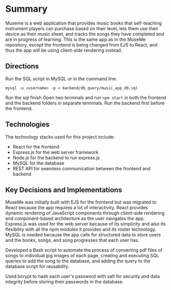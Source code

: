 # Summary
Museme is a web application that provides music books that self-teaching instrument players can purchase based on their level, lets them use their device as their music sheet, and tracks the songs they have completed and are in progress of learning. This is the same app as in the MuseMe repository, except the frontend is being changed from EJS to React, and thus the app will be using client-side rendering instead. 

## Directions
Run the SQL script in MySQL or in the command line:
```
mysql -u <username> -p < backend/db_query/music_app_db.sql
```
Run the sql finish Open two terminals and run `npm start` in both the frontend and the backend folders in separate terminals. Run the backend first before the frontend. 

## Technologies
The technology stacks used for this project include:
- React for the frontend
- Express.js for the web server framework
- Node.js for the backend to run express.js
- MySQL for the database
- REST API for seamless communication between the frontend and backend

## Key Decisions and Implementations

MuseMe was initially built with EJS for the frontend but was migrated to React because the app requires a lot of interactivity. React provides dynamic rendering of JavaScript components through client-side rendering and component-based architecture as the user navigates the app. Express.js was used for the web server because of its simplicity and also its flexibility with all the npm modules it provides and its router technology. MySQL is needed because the app calls for structured data to store users and the books, songs, and song progresses that each user has.

Developed a Bash script to automate the process of converting pdf files of songs to individual jpg images of each page, creating and executing SQL queries to add the song to the database, and adding the query to the database script for reusability.

Used bcrypt to hash each user's password with salt for security and data integrity before storing their passwords in the database.
